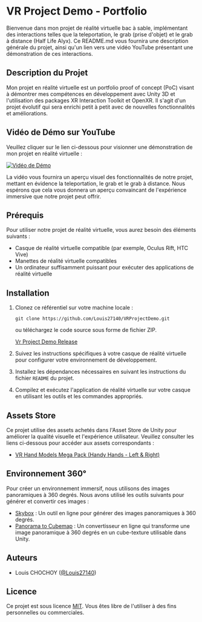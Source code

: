 # VR Project Demo - Portfolio

Bienvenue dans mon projet de réalité virtuelle bac à sable, implémentant des interactions telles que la teleportation, le grab (prise d'objet) et le grab à distance (Half Life Alyx). Ce README.md vous fournira une description générale du projet, ainsi qu'un lien vers une vidéo YouTube présentant une démonstration de ces interactions.

## Description du Projet

Mon projet en réalité virtuelle est un portfolio proof of concept (PoC) visant à démontrer mes compétences en développement avec Unity 3D et l'utilisation des packages XR Interaction Toolkit et OpenXR. Il s'agit d'un projet évolutif qui sera enrichi petit à petit avec de nouvelles fonctionnalités et améliorations.

## Vidéo de Démo sur YouTube

Veuillez cliquer sur le lien ci-dessous pour visionner une démonstration de mon projet en réalité virtuelle :

[![Vidéo de Démo](https://i1.ytimg.com/vi/rHYu4AqBN0Q/hqdefault.jpg)](https://youtu.be/rHYu4AqBN0Q)

La vidéo vous fournira un aperçu visuel des fonctionnalités de notre projet, mettant en évidence la teleportation, le grab et le grab à distance. Nous espérons que cela vous donnera un aperçu convaincant de l'expérience immersive que notre projet peut offrir.

## Prérequis

Pour utiliser notre projet de réalité virtuelle, vous aurez besoin des éléments suivants :

- Casque de réalité virtuelle compatible (par exemple, Oculus Rift, HTC Vive)
- Manettes de réalité virtuelle compatibles
- Un ordinateur suffisamment puissant pour exécuter des applications de réalité virtuelle

## Installation

1. Clonez ce référentiel sur votre machine locale :

   ```
   git clone https://github.com/Louis27140/VRProjectDemo.git
   ```

   ou téléchargez le code source sous forme de fichier ZIP.

   
    [Vr Project Demo Release](https://github.com/Louis27140/VRProjectDemo/releases/download/1.0.0/VRProjectDemo.zip)

2. Suivez les instructions spécifiques à votre casque de réalité virtuelle pour configurer votre environnement de développement.

3. Installez les dépendances nécessaires en suivant les instructions du fichier `README` du projet.

4. Compilez et exécutez l'application de réalité virtuelle sur votre casque en utilisant les outils et les commandes appropriés.

## Assets Store

Ce projet utilise des assets achetés dans l'Asset Store de Unity pour améliorer la qualité visuelle et l'expérience utilisateur. Veuillez consulter les liens ci-dessous pour accéder aux assets correspondants :

- [VR Hand Models Mega Pack (Handy Hands - Left & Right)](https://assetstore.unity.com/packages/3d/characters/humanoids/vr-hand-models-mega-pack-handy-hands-left-right-200607)

## Environnement 360°

Pour créer un environnement immersif, nous utilisons des images panoramiques à 360 degrés. Nous avons utilisé les outils suivants pour générer et convertir ces images :

- [Skybox](https://skybox.blockadelabs.com/) : Un outil en ligne pour générer des images panoramiques à 360 degrés.
- [Panorama to Cubemap](https://jaxry.github.io/panorama-to-cubemap/) : Un convertisseur en ligne qui transforme une image panoramique à 360 degrés en un cube-texture utilisable dans Unity.

## Auteurs

- Louis CHOCHOY ([@Louis27140](https://github.com/Louis27140))

## Licence

Ce projet est sous licence [MIT](LICENSE). Vous êtes libre de l'utiliser à des fins personnelles ou commerciales.